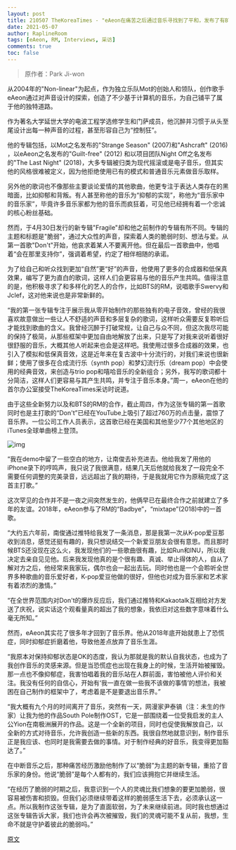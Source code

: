 ```yaml
---
layout: post
title: 210507 TheKoreaTimes - "eAeon在痛苦之后通过音乐寻找到了平和，发布了有BTS RM参与的专辑"
date: 2021-05-07
author: RaplineRoom
tags: [eAeon, RM, Interviews, 采访]
comments: true
toc: false
---
```


> 原作者：Park Ji-won

从2004年的"Non-linear"为起点，作为独立乐队Mot的创始人和领队，创作歌手eAeon通过对声音设计的探索，创造了不少基于计算机的音乐，为自己铺平了属于他的独特道路。

作为著名大学延世大学的电波工程学选修学生和门萨成员，他沉醉并习惯于从头至尾设计出每一种声音的过程，甚至形容自己为“控制狂”。

他的专辑包括，以Mot之名发布的"Strange Season" (2007)和"Ashcraft" (2016) ，以eAeon之名发布的"Guilt-free" (2012) 和以项目团队Night Off之名发布的"The Last Night" (2018)，大多专辑被归类为现代摇滚或是电子音乐，但其实他的风格很难被定义，因为他拒绝使用已有的模式和普通音乐元素做音乐取样。

另外他的歌词也不像那些主要谈论爱情的其他歌曲，他更专注于表达人类存在的黑暗面，比如抑郁和背叛。有人甚至称他的音乐为“抑郁的实现”，称他为“音乐家中的音乐家”，毕竟许多音乐家都为他的音乐而疯狂着，可见他已经拥有着一个忠诚的核心粉丝基础。

然而，于4月30日发行的新专辑"Fragile"却和他之前制作的专辑有所不同。专辑的主题和标题是"脆弱"，通过大众性的声音，探索着人类的脆弱时刻、想法与爱。从第一首歌"Don't"开始，他哀求着某人不要离开他。但在最后一首歌曲中，他唱着“会在那里支持你”，强调着希望，约定了相伴相随的承诺。

为了给自己和听众找到更加“自然”更“好”的声音，他使用了更多的合成器和低保真效果，编写了更为直白的歌词，这样人们会更容易与他的音乐产生共鸣。值得注意的是，他积极寻求了和多样化的艺人的合作，比如BTS的RM，说唱歌手Swervy和Jclef，这对他来说也是非常新鲜的。

“我的第一张专辑专注于展示我从零开始制作的那些独有的电子音效，曾经的我很喜欢故意做出一些让人不舒适的声音和多层复杂的歌词，这样听众需要反复聆听后才能找到歌曲的含义。我曾经沉醉于打破常规，让自己与众不同，但这次我尽可能的保持了极简，从那些框架中更加自由地解放了出来，只是写了对我来说听着很好很舒服的音乐，大概其他人听起来也会是这样吧。我使用过很多合成器的效果，也引入了模拟和低保真音效，这是近年来在复古波中十分流行的，对我们来说也很新鲜；使用了很多在合成流行乐（synth pop）和梦幻流行乐（dream pop）中会使用的经典音效，来创造与trio pop和嘻哈音乐的全新组合；另外，我写的歌词都十分简洁，这样人们更容易与其产生共鸣，并专注于音乐本身。”周一，eAeon在他的首尔办公室接受TheKoreaTimes采访时说道。

由于这些全新努力以及和BTS的RM的合作，截止周四，作为这张专辑的第一首歌同时也是主打歌的“Don't”已经在YouTube上吸引了超过760万的点击量，震惊了音乐界。一位公司工作人员表示，这首歌已经在美国和其他至少77个其他地区的iTunes全球单曲榜上登顶。

![img](https://tva1.sinaimg.cn/large/008i3skNgy1gq9ouljlj7j30kk0kjabb.jpg)

“我在demo中留了一些空白的地方，让南俊去补充进去。他给我发了用他的iPhone录下的哼鸣声，我只说了我很满意，结果几天后他就给我发了一段完全不需要任何调整的完美录音，远远超出了我的期待，于是我就用它作为原稿完成了这首主打歌。”

这次罕见的合作并不是一夜之间突然发生的，他俩早已在最终合作之前就建立了多年的友谊。2018年，eAeon参与了RM的“Badbye”，“mixtape”(2018)中的一首歌。

“大约五六年前，南俊通过推特给我发了一条消息，那是我第一次从K-pop爱豆那收到消息，感觉还挺有趣的，我只想说结交一个新爱豆朋友会很有意思。而且那时候BTS还没现在这么火，我发现他们的一些歌曲很有趣，比如Run和INU，所以我决定去亲自见见他。后来我发现他真的是个很有趣、真诚、举止得体的人，自从了解对方之后，他经常来我家玩，偶尔也会一起出去玩。同时他也是一个会聆听全世界多种歌曲的音乐爱好者，K-pop爱豆他做的很好，但他也对成为音乐家和艺术家有着浓烈的激情。”

“在全世界范围内对Don't的爆炸反应后，我们通过推特和Kakaotalk互相给对方发送了庆祝，说实话这个观看量真的超出了我的想象，我依旧对这些数字意味着什么毫无所知。”

然而，eAeon其实花了很多年才回到了音乐界。他从2018年底开始就患上了恐慌症，同时抑郁症折磨着他，导致他差点放弃了音乐生涯。

“我原本对保持抑郁状态是OK的态度，我认为那就是我的默认自我状态，也成为了我创作音乐的灵感来源。但是当恐慌症也出现在我身上的时候，生活开始被摧毁。那一点也不像抑郁症，我害怕唱着我的音乐站在人群前面，害怕被他人评价和关注。我没有任何的自信心，开始有‘我一直在做一些我不该做的事情’的想法，我被困在自己制作的框架中了，考虑着是不是要退出音乐界。”

“我大概有九个月的时间离开了音乐，突然有一天，网漫家尹泰镐（注：未生的作家）让我为他的作品South Pole制作OST，它是一部围绕着一位受我启发的主人公Yion在南极洲展开的作品。这是一个全新的项目，同时也促使我解放自己，以全新的方式对待音乐，允许我创造一些新的东西。我很自然地就意识到，制作音乐正是我应该、也同时是我需要去做的事情。对于制作经典的好音乐，我变得更加豁达了。”

在中断音乐之后，那种痛苦经历激励他制作了以“脆弱”为主题的新专辑，重拾了音乐家的身份。他说“脆弱”是每个人都有的，我们应该拥抱它并继续生活。

“在经历了脆弱的时期之后，我意识到一个人的灵魂比我们想象的要更加脆弱，很容易被伤害和损毁。但我们必须继续带着这样的脆弱感生活下去，必须承认这一点。所以我制作这张专辑，是为了直面软弱，为了未来继续前进。同时我也想通过这张专辑告诉大家，我们也许会再次被摧毁，我们的灵魂可能不复从前，我想，生命不就是守护着彼此的脆弱吗。”

[原文](https://m.koreatimes.co.kr/pages/article.amp.asp?newsIdx=308431)


